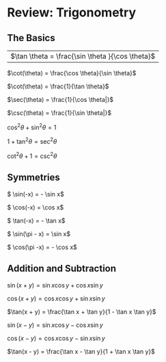 # Review: Trigonometry

## The Basics

<table>
  <tr>
    <td>
$\tan \theta = \frac{\sin \theta }{\cos \theta}$
    </td>
  </tr>
</table>

$\cot(\theta) = \frac{\cos \theta}{\sin \theta}$

$\cot(\theta) = \frac{1}{\tan \theta}$

$\sec(\theta) = \frac{1}{\cos \theta|}$

$\csc(\theta) = \frac{1}{\sin \theta|}$

$\cos^2 \theta + \sin^2 \theta = 1$

$1 + \tan^2 \theta = \sec^2 \theta$

$\cot^2 \theta + 1 = \csc^2 \theta$

## Symmetries

$ \sin(-x) = - \sin x$

$ \cos(-x) = \cos x$
 
$ \tan(-x) = - \tan x$

$ \sin(\pi - x) = \sin x$

$ \cos(\pi -x) = - \cos x$

## Addition and Subtraction

$\sin(x + y) = \sin x \cos y + \cos x \sin y$

$\cos(x + y) = \cos x \cos y + \sin x \sin y$

$\tan(x + y) = \frac{\tan x + \tan y}{1 - \tan x \tan y}$

$\sin(x - y) = \sin x \cos y - \cos x \sin y$

$\cos(x - y) = \cos x \cos y - \sin x \sin y$

$\tan(x - y) = \frac{\tan x - \tan y}{1 + \tan x \tan y}$